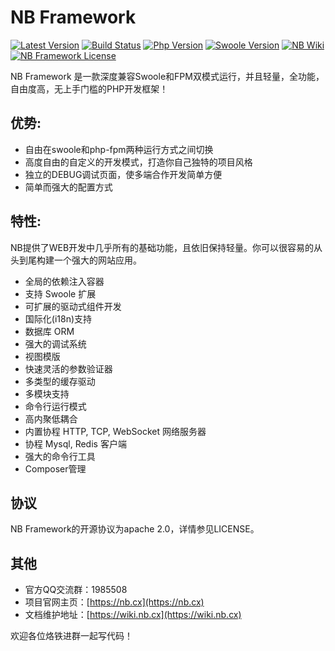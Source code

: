 # NB Framework

[![Latest Version](https://img.shields.io/badge/beta-v1.0.0-green.svg?maxAge=2592000)](https://github.com/nbcx/framework/releases)
[![Build Status](https://travis-ci.org/swoft-cloud/swoft.svg?branch=master)](https://travis-ci.org/swoft-cloud/swoft)
[![Php Version](https://img.shields.io/badge/php-%3E=7.0-brightgreen.svg?maxAge=2592000)](https://secure.php.net/)
[![Swoole Version](https://img.shields.io/badge/swoole-%3E=2.1.3-brightgreen.svg?maxAge=2592000)](https://github.com/swoole/swoole-src)
[![NB Wiki](https://img.shields.io/badge/docs-passing-green.svg?maxAge=2592000)](https://wiki.nb.cx)
[![NB Framework License](https://img.shields.io/hexpm/l/plug.svg?maxAge=2592000)](https://github.com/nbcx/framework/master/LICENSE)

NB Framework 是一款深度兼容Swoole和FPM双模式运行，并且轻量，全功能，自由度高，无上手门槛的PHP开发框架！


## 优势:
- 自由在swoole和php-fpm两种运行方式之间切换
- 高度自由的自定义的开发模式，打造你自己独特的项目风格
- 独立的DEBUG调试页面，使多端合作开发简单方便
- 简单而强大的配置方式

## 特性:
NB提供了WEB开发中几乎所有的基础功能，且依旧保持轻量。你可以很容易的从头到尾构建一个强大的网站应用。
- 全局的依赖注入容器
- 支持 Swoole 扩展
- 可扩展的驱动式组件开发
- 国际化(i18n)支持
- 数据库 ORM
- 强大的调试系统
- 视图模版
- 快速灵活的参数验证器
- 多类型的缓存驱动
- 多模块支持
- 命令行运行模式
- 高内聚低耦合
- 内置协程 HTTP, TCP, WebSocket 网络服务器
- 协程 Mysql, Redis 客户端
- 强大的命令行工具
- Composer管理

## 协议
NB Framework的开源协议为apache 2.0，详情参见LICENSE。

## 其他
- 官方QQ交流群：1985508
- 项目官网主页：[https://nb.cx](https://nb.cx)
- 文档维护地址：[https://wiki.nb.cx](https://wiki.nb.cx) 

欢迎各位烙铁进群一起写代码！

    
    